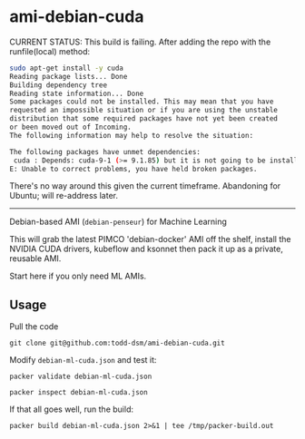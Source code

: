 # ami-debian-cuda

CURRENT STATUS: This build is failing. After adding the repo with the runfile(local) method:
```bash
sudo apt-get install -y cuda
Reading package lists... Done
Building dependency tree
Reading state information... Done
Some packages could not be installed. This may mean that you have
requested an impossible situation or if you are using the unstable
distribution that some required packages have not yet been created
or been moved out of Incoming.
The following information may help to resolve the situation:

The following packages have unmet dependencies:
 cuda : Depends: cuda-9-1 (>= 9.1.85) but it is not going to be installed
E: Unable to correct problems, you have held broken packages.
```

There's no way around this given the current timeframe. Abandoning for Ubuntu; will re-address later.

---
Debian-based AMI (`debian-penseur`) for Machine Learning

This will grab the latest PIMCO 'debian-docker' AMI off the shelf, install the NVIDIA CUDA drivers, kubeflow and ksonnet then pack it up as a private, reusable AMI.

Start here if you only need ML AMIs.


## Usage

Pull the code

`git clone git@github.com:todd-dsm/ami-debian-cuda.git`

Modify `debian-ml-cuda.json` and test it:

`packer validate debian-ml-cuda.json`

`packer inspect debian-ml-cuda.json`


If that all goes well, run the build:

`packer build debian-ml-cuda.json 2>&1 | tee /tmp/packer-build.out`
